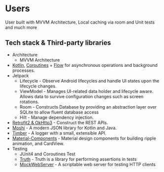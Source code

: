 # Users
User built with MVVM Architecture, Local caching via room and Unit tests and much more

## Tech stack & Third-party libraries
- Architecture
  - MVVM Architecture
- [Kotlin](https://kotlinlang.org/), [Coroutines](https://github.com/Kotlin/kotlinx.coroutines) + [Flow](https://kotlin.github.io/kotlinx.coroutines/kotlinx-coroutines-core/kotlinx.coroutines.flow/) for asynchronous operations and background processes.
- Jetpack
  - Lifecycle - Observe Android lifecycles and handle UI states upon the lifecycle changes.
  - ViewModel - Manages UI-related data holder and lifecycle aware. Allows data to survive configuration changes such as screen rotations.
  - Room - Constructs Database by providing an abstraction layer over SQLite to allow fluent database access
  - Hilt - Manage dependency injection.
- [Retrofit2 & OkHttp3](https://github.com/square/retrofit) - Construct the REST APIs.
- [Moshi](https://github.com/square/moshi/) - A modern JSON library for Kotlin and Java.
- [Timber](https://github.com/JakeWharton/timber) - A logger with a small, extensible API.
- [Material-Components](https://github.com/material-components/material-components-android) - Material design components for building ripple animation, and CardView.
- Testing
  - JUnit4 and Coroutines Test
  - [Truth](https://truth.dev/) - Truth is a library for performing assertions in tests 
  - [MockWebServer](https://github.com/square/okhttp/tree/master/mockwebserver) - A scriptable web server for testing HTTP clients 
